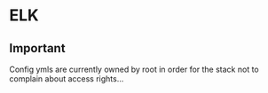 # ELK

## Important

Config ymls are currently owned by root in order for the stack not to
complain about access rights...
